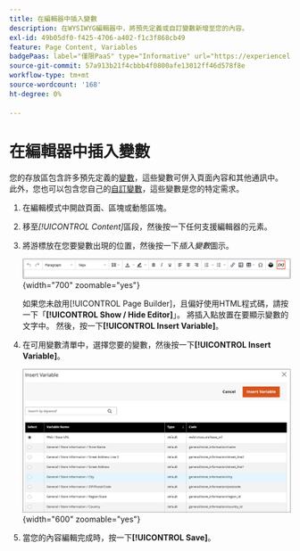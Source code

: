 ```yaml
---
title: 在編輯器中插入變數
description: 在WYSIWYG編輯器中，將預先定義或自訂變數新增至您的內容。
exl-id: 49b05df0-f425-4706-a402-f1c3f868cb49
feature: Page Content, Variables
badgePaas: label="僅限PaaS" type="Informative" url="https://experienceleague.adobe.com/en/docs/commerce/user-guides/product-solutions" tooltip="僅適用於雲端專案(Adobe管理的PaaS基礎結構)和內部部署專案的Adobe Commerce 。"
source-git-commit: 57a913b21f4cbbb4f0800afe13012ff46d578f8e
workflow-type: tm+mt
source-wordcount: '168'
ht-degree: 0%

---
```


# 在編輯器中插入變數

您的存放區包含許多預先定義的[變數](../systems/variables-predefined.md)，這些變數可併入頁面內容和其他通訊中。 此外，您也可以包含您自己的[自訂變數](../systems/variables-custom.md)，這些變數是您的特定需求。

1. 在編輯模式中開啟頁面、區塊或動態區塊。

1. 移至&#x200B;_[!UICONTROL Content]_&#x200B;區段，然後按一下任何支援編輯器的元素。

1. 將游標放在您要變數出現的位置，然後按一下&#x200B;_插入變數_&#x200B;圖示。

   ![編輯器工具列 — 插入變數](./assets/editor-toolbar-variable-button.png){width="700" zoomable="yes"}

   如果您未啟用[!UICONTROL Page Builder]，且偏好使用HTML程式碼，請按一下「**[!UICONTROL Show / Hide Editor]**」。 將插入點放置在要顯示變數的文字中。 然後，按一下&#x200B;**[!UICONTROL Insert Variable]**。

1. 在可用變數清單中，選擇您要的變數，然後按一下&#x200B;**[!UICONTROL Insert Variable]**。

   ![插入變數頁面](./assets/content-insert-variable.png){width="600" zoomable="yes"}

1. 當您的內容編輯完成時，按一下&#x200B;**[!UICONTROL Save]**。

